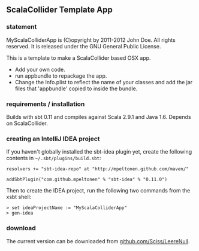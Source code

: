 ## ScalaCollider Template App

### statement

MyScalaColliderApp is (C)opyright by 2011-2012 John Doe. All rights reserved. It is released under the GNU General Public License. 

This is a template to make a ScalaCollider based OSX app. 

- Add your own code.
- run appbundle to repackage the app.
- Change the Info.plist to reflect the name of your classes and add the jar files that 'appbundle' copied to inside the bundle.


### requirements / installation

Builds with sbt 0.11 and compiles against Scala 2.9.1 and Java 1.6. Depends on ScalaCollider.

### creating an IntelliJ IDEA project

If you haven't globally installed the sbt-idea plugin yet, create the following contents in `~/.sbt/plugins/build.sbt`:

    resolvers += "sbt-idea-repo" at "http://mpeltonen.github.com/maven/"
    
    addSbtPlugin("com.github.mpeltonen" % "sbt-idea" % "0.11.0")

Then to create the IDEA project, run the following two commands from the xsbt shell:

    > set ideaProjectName := "MyScalaColliderApp"
    > gen-idea

### download

The current version can be downloaded from [github.com/Sciss/LeereNull](http://github.com/...).

